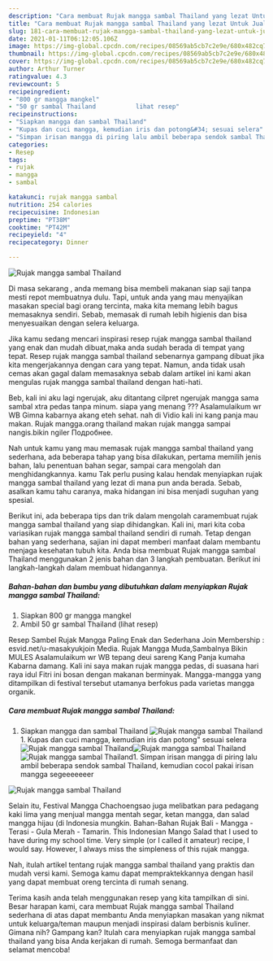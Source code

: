 ```yaml
---
description: "Cara membuat Rujak mangga sambal Thailand yang lezat Untuk Jualan"
title: "Cara membuat Rujak mangga sambal Thailand yang lezat Untuk Jualan"
slug: 181-cara-membuat-rujak-mangga-sambal-thailand-yang-lezat-untuk-jualan
date: 2021-01-11T06:12:05.106Z
image: https://img-global.cpcdn.com/recipes/08569ab5cb7c2e9e/680x482cq70/rujak-mangga-sambal-thailand-foto-resep-utama.jpg
thumbnail: https://img-global.cpcdn.com/recipes/08569ab5cb7c2e9e/680x482cq70/rujak-mangga-sambal-thailand-foto-resep-utama.jpg
cover: https://img-global.cpcdn.com/recipes/08569ab5cb7c2e9e/680x482cq70/rujak-mangga-sambal-thailand-foto-resep-utama.jpg
author: Arthur Turner
ratingvalue: 4.3
reviewcount: 5
recipeingredient:
- "800 gr mangga mangkel"
- "50 gr sambal Thailand           lihat resep"
recipeinstructions:
- "Siapkan mangga dan sambal Thailand"
- "Kupas dan cuci mangga, kemudian iris dan potong&#34; sesuai selera"
- "Simpan irisan mangga di piring lalu ambil beberapa sendok sambal Thailand, kemudian cocol pakai irisan mangga segeeeeeeer"
categories:
- Resep
tags:
- rujak
- mangga
- sambal

katakunci: rujak mangga sambal 
nutrition: 254 calories
recipecuisine: Indonesian
preptime: "PT38M"
cooktime: "PT42M"
recipeyield: "4"
recipecategory: Dinner

---
```



![Rujak mangga sambal Thailand](https://img-global.cpcdn.com/recipes/08569ab5cb7c2e9e/680x482cq70/rujak-mangga-sambal-thailand-foto-resep-utama.jpg)

Di masa  sekarang , anda memang bisa membeli makanan siap saji tanpa mesti repot membuatnya dulu. Tapi, untuk anda yang mau menyajikan masakan special bagi orang tercinta, maka kita memang lebih bagus memasaknya sendiri. Sebab, memasak di rumah lebih higienis dan bisa menyesuaikan dengan selera keluarga.

Jika kamu sedang mencari inspirasi resep rujak mangga sambal thailand yang enak dan mudah dibuat,maka anda sudah berada di tempat yang tepat. Resep rujak mangga sambal thailand  sebenarnya gampang dibuat jika kita mengerjakannya dengan cara yang tepat. Namun, anda tidak usah cemas akan gagal dalam memasaknya 
sebab dalam artikel ini kami akan mengulas rujak mangga sambal thailand dengan hati-hati.  

Beb, kali ini aku lagi ngerujak, aku ditantang cilpret ngerujak mangga sama sambal xtra pedas tanpa minum. siapa yang menang ??? Asalamulaikum wr WB Gimna kabarnya akang eteh sehat. nah di Vidio kali ini kang panja mau makan. Rujak mangga.orang thailand makan rujak mangga sampai nangis.bikin ngiler Подробнее.

Nah untuk kamu yang mau memasak rujak mangga sambal thailand yang sederhana, ada beberapa tahap yang bisa dilakukan, pertama memilih jenis bahan, lalu penentuan bahan segar, sampai cara mengolah dan menghidangkannya. kamu Tak perlu pusing kalau hendak menyiapkan rujak mangga sambal thailand yang lezat di mana pun anda berada. Sebab, asalkan kamu  tahu caranya, maka hidangan ini bisa menjadi suguhan yang spesial.

Berikut ini, ada beberapa tips dan trik dalam mengolah caramembuat rujak mangga sambal thailand yang siap dihidangkan. Kali ini, mari kita coba variasikan rujak mangga sambal thailand sendiri di rumah. Tetap dengan bahan yang sederhana, sajian ini dapat memberi manfaat dalam membantu menjaga kesehatan tubuh kita. Anda bisa membuat Rujak mangga sambal Thailand menggunakan 2 jenis bahan dan 3 langkah pembuatan. Berikut ini langkah-langkah dalam membuat hidangannya.

<!--inarticleads1-->

##### Bahan-bahan dan bumbu yang dibutuhkan dalam menyiapkan Rujak mangga sambal Thailand:

1. Siapkan 800 gr mangga mangkel
1. Ambil 50 gr sambal Thailand           (lihat resep)


Resep Sambel Rujak Mangga Paling Enak dan Sederhana Join Membership : esvid.net/u-masakyukjoin Media. Rujak Mangga Muda,Sambalnya Bikin MULES Asalamulaikum wr WB tepang deui sareng Kang Panja kumaha Kabarna damang. Kali ini saya makan rujak mangga pedas, di suasana hari raya idul Fitri ini bosan dengan makanan berminyak. Mangga-mangga yang ditampilkan di festival tersebut utamanya berfokus pada varietas mangga organik. 

<!--inarticleads2-->

##### Cara membuat Rujak mangga sambal Thailand:

1. Siapkan mangga dan sambal Thailand
<img src="https://img-global.cpcdn.com/steps/3359ab423c3964ec/160x128cq70/rujak-mangga-sambal-thailand-langkah-memasak-1-foto.jpg" alt="Rujak mangga sambal Thailand">1. Kupas dan cuci mangga, kemudian iris dan potong&#34; sesuai selera
<img src="https://img-global.cpcdn.com/steps/b23df5d625ed091a/160x128cq70/rujak-mangga-sambal-thailand-langkah-memasak-2-foto.jpg" alt="Rujak mangga sambal Thailand"><img src="https://img-global.cpcdn.com/steps/f90f2ea52d0e4744/160x128cq70/rujak-mangga-sambal-thailand-langkah-memasak-2-foto.jpg" alt="Rujak mangga sambal Thailand"><img src="https://img-global.cpcdn.com/steps/f6bf8e47f63acfe5/160x128cq70/rujak-mangga-sambal-thailand-langkah-memasak-2-foto.jpg" alt="Rujak mangga sambal Thailand">1. Simpan irisan mangga di piring lalu ambil beberapa sendok sambal Thailand, kemudian cocol pakai irisan mangga segeeeeeeer
<img src="https://img-global.cpcdn.com/steps/61e6120842f0994a/160x128cq70/rujak-mangga-sambal-thailand-langkah-memasak-3-foto.jpg" alt="Rujak mangga sambal Thailand">

Selain itu, Festival Mangga Chachoengsao juga melibatkan para pedagang kaki lima yang menjual mangga mentah segar, ketan mangga, dan salad mangga hijau (di Indonesia mungkin. Bahan-Bahan Rujak Bali - Mangga - Terasi - Gula Merah - Tamarin. This Indonesian Mango Salad that I used to have during my school time. Very simple (or I called it amateur) recipe, I would say. However, I always miss the simpleness of this rujak mangga. 

Nah, itulah artikel tentang  rujak mangga sambal thailand  yang praktis dan mudah versi kami. Semoga kamu dapat mempraktekkannya dengan hasil yang dapat membuat oreng tercinta di rumah senang. 

Terima kasih anda telah menggunakan resep yang kita tampilkan di sini. Besar harapan kami, cara membuat  Rujak mangga sambal Thailand sederhana di atas dapat membantu Anda menyiapkan masakan yang nikmat untuk keluarga/teman maupun menjadi inspirasi dalam berbisnis kuliner. Gimana nih? Gampang kan? Itulah cara menyiapkan rujak mangga sambal thailand yang bisa Anda kerjakan di rumah. Semoga bermanfaat dan selamat mencoba!

